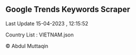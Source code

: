 

## Google Trends Keywords Scraper 
 
Last Update 15-04-2023 , 12:15:52

Country List :
VIETNAM.json



© Abdul Muttaqin 
